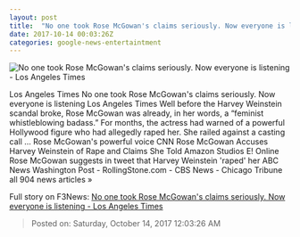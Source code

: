 ```yaml
---
layout: post
title:  "No one took Rose McGowan's claims seriously. Now everyone is listening - Los Angeles Times"
date: 2017-10-14 00:03:26Z
categories: google-news-entertaintment
---
```


![No one took Rose McGowan's claims seriously. Now everyone is listening - Los Angeles Times](http://www.trbimg.com/img-59e15dae/turbine/la-fi-rose-mcgowan-harvey-weinstein-20171013)

Los Angeles Times No one took Rose McGowan's claims seriously. Now everyone is listening Los Angeles Times Well before the Harvey Weinstein scandal broke, Rose McGowan was already, in her words, a “feminist whistleblowing badass.” For months, the actress had warned of a powerful Hollywood figure who had allegedly raped her. She railed against a casting call ... Rose McGowan's powerful voice CNN Rose McGowan Accuses Harvey Weinstein of Rape and Claims She Told Amazon Studios E! Online Rose McGowan suggests in tweet that Harvey Weinstein 'raped' her ABC News Washington Post - RollingStone.com - CBS News - Chicago Tribune all 904 news articles »


Full story on F3News: [No one took Rose McGowan's claims seriously. Now everyone is listening - Los Angeles Times](http://www.f3nws.com/n/GkgFWH)

> Posted on: Saturday, October 14, 2017 12:03:26 AM
